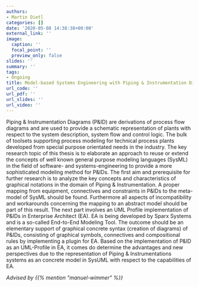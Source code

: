 ```yaml
---
authors:
- Martin Dietl
categories: []
date: '2020-05-08 14:38:38+00:00'
external_link: ''
image:
  caption: ''
  focal_point: ''
  preview_only: false
slides: ''
summary: ''
tags:
- Ongoing
title: Model-based Systems Engineering with Piping & Instrumentation Diagrams
url_code: ''
url_pdf: ''
url_slides: ''
url_video: ''
---
```


Piping &amp; Instrumentation Diagrams (P&amp;ID) are derivations of process flow diagrams and are used to provide a schematic representation of plants with respect to the system description, system flow and control logic. The bulk of toolsets supporting process modeling for technical process plants developed from special purpose orientated needs in the industry. The key research topic of this thesis is to elaborate an approach to reuse or extend the concepts of well known general purpose modeling languages (SysML) in the field of software- and systems-engineering to provide a more sophisticated modeling method for P&amp;IDs. The first aim and prerequisite for further research is to analyze the key concepts and characteristics of graphical notations in the domain of Piping &amp; Instrumentation. A proper mapping from equipment, connectives and constraints in P&amp;IDs to the meta-model of SysML should be found. Furthermore all aspects of incompatibility and workarounds concerning the mapping to an abstract model should be part of this result. The next part involves an UML Profile implementation of P&amp;IDs in Enterprise Architect (EA). EA is being developed by Sparx Systems and is a so-called End-to-End Modeling Tool. The outcome should be an elementary support of graphical concrete syntax (creation of diagrams) of P&amp;IDs, consisting of graphical symbols, connectives and compositional rules by implementing a plugin for EA. Based on the implementation of P&amp;ID as an UML-Profile in EA, it comes do determine the advantages and new perspectives due to the representation of Piping &amp; Instrumentations systems as an concrete model in SysUML with respect to the capabilities of EA.

*Advised by {{% mention "manuel-wimmer" %}}*